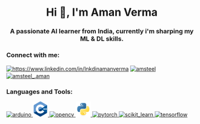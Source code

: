 <h1 align="center">Hi 👋, I'm Aman Verma</h1>
<h3 align="center">A passionate AI learner from India, currently i'm sharping my ML & DL skills.</h3>

<h3 align="left">Connect with me:</h3>
<p align="left">
<a href="https://www.linkedin.com/in/lnkdinamanverma" target="blank"><img align="center" src="https://cdn.jsdelivr.net/npm/simple-icons@3.0.1/icons/linkedin.svg" alt="https://www.linkedin.com/in/lnkdinamanverma" height="30" width="40" /></a>
<a href="https://kaggle.com/amsteel" target="blank"><img align="center" src="https://cdn.jsdelivr.net/npm/simple-icons@3.0.1/icons/kaggle.svg" alt="amsteel" height="30" width="40" /></a>
<a href="https://instagram.com/amsteel_.aman" target="blank"><img align="center" src="https://cdn.jsdelivr.net/npm/simple-icons@3.0.1/icons/instagram.svg" alt="amsteel_.aman" height="30" width="40" /></a>
</p>

<h3 align="left">Languages and Tools:</h3>
<p align="left"> <a href="https://www.arduino.cc/" target="_blank"> <img src="https://cdn.worldvectorlogo.com/logos/arduino-1.svg" alt="arduino" width="40" height="40"/> </a> <a href="https://www.w3schools.com/cpp/" target="_blank"> <img src="https://raw.githubusercontent.com/devicons/devicon/master/icons/cplusplus/cplusplus-original.svg" alt="cplusplus" width="40" height="40"/> </a> <a href="https://opencv.org/" target="_blank"> <img src="https://www.vectorlogo.zone/logos/opencv/opencv-icon.svg" alt="opencv" width="40" height="40"/> </a> <a href="https://www.python.org" target="_blank"> <img src="https://raw.githubusercontent.com/devicons/devicon/master/icons/python/python-original.svg" alt="python" width="40" height="40"/> </a> <a href="https://pytorch.org/" target="_blank"> <img src="https://www.vectorlogo.zone/logos/pytorch/pytorch-icon.svg" alt="pytorch" width="40" height="40"/> </a> <a href="https://scikit-learn.org/" target="_blank"> <img src="https://upload.wikimedia.org/wikipedia/commons/0/05/Scikit_learn_logo_small.svg" alt="scikit_learn" width="40" height="40"/> </a> <a href="https://www.tensorflow.org" target="_blank"> <img src="https://www.vectorlogo.zone/logos/tensorflow/tensorflow-icon.svg" alt="tensorflow" width="40" height="40"/> </a> </p>

